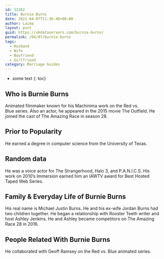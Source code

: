 ```yaml
---
id: 12262
title: Burnie Burns
date: 2021-04-07T11:36:48+00:00
author: Laima
layout: post
guid: https://ukdataservers.com/burnie-burns/
permalink: /04/07/burnie-burns
tags:
  - Husband
  - Wife
  - Boyfriend
  - Girlfriend
category: Marriage Guides
---
```


* some text
{: toc}


## Who is Burnie Burns
                  
                  
                  
Animated filmmaker known for his Machinima work on the Red vs. Blue series. Also an actor, he appeared in the 2015 movie The Outfield. He joined the cast of The Amazing Race in season 28. 
                  
              
            
              
            
                
                
                
## Prior to Popularity
                  
                  
                  
He earned a degree in computer science from the University of Texas. 
                  
              
            
              
            
                
                
                
## Random data
                  
                  
                  
He was a voice actor for The Strangerhood, Halo 3, and P.A.N.I.C.S. His work on 2010&#8217;s Immersion earned him an IAWTV award for Best Hosted Taped Web Series. 
                  
              
            
              
            
                
                
                
## Family & Everyday Life of Burnie Burns
                  
                  
                  
His real name is Michael Justin Burns. He and his ex-wife Jordan Burns had two children together. He began a relationship with Rooster Teeth writer and host Ashley Jenkins. He and Ashley became competitors on The Amazing Race 28 in 2016.
                  
              
            
              
            
                
                
                
## People Related With Burnie Burns
                  
                  
                  
He collaborated with Geoff Ramsey on the Red vs. Blue animated series.
                  
              
            
              
            
                
              
            
              
              
            
            
              
            
          
          
          